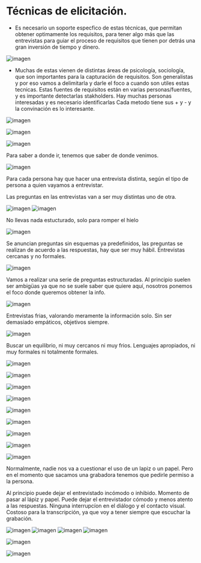 


# Técnicas de elicitación.

- Es necesario un soporte especfico de estas técnicas, que permitan obtener optimamente los requisitos, para tener algo más que las entrevistas para guiar el
proceso de requisitos que tienen por detrás una gran inversión de tiempo y dinero.


![imagen](https://user-images.githubusercontent.com/55484111/110668405-90a4dd80-81cb-11eb-90aa-17606a42a187.png)


- Muchas de estas vienen de distintas áreas de psicología, sociología, que son importantes para la capturación de requisitos. Son generalistas y por eso vamos a
delimitarla y darle el foco a cuando son utiles estas tecnicas. Estas fuentes de requisitos están en varias personas/fuentes, y es importante detectarlas
stakholders. Hay muchas personas interesadas y es necesario identificarlas
Cada metodo tiene sus + y - y la convinación es lo interesante.

![imagen](https://user-images.githubusercontent.com/55484111/110668790-f8f3bf00-81cb-11eb-95a3-ddc319740327.png)


![imagen](https://user-images.githubusercontent.com/55484111/110668947-23de1300-81cc-11eb-8b4b-0733450b4c10.png)

![imagen](https://user-images.githubusercontent.com/55484111/110669080-453eff00-81cc-11eb-87b4-36cec1ae1e2e.png)

Para saber a donde ir, tenemos que saber de donde venimos.

![imagen](https://user-images.githubusercontent.com/55484111/110669210-64d62780-81cc-11eb-8665-28516cbe83ac.png)

Para cada persona hay que hacer una entrevista distinta, según el tipo de persona a quien vayamos a entrevistar.

Las preguntas en las entrevistas van a ser muy distintas uno de otra.

![imagen](https://user-images.githubusercontent.com/55484111/110670115-53d9e600-81cd-11eb-97a1-5193c7644677.png)
![imagen](https://user-images.githubusercontent.com/55484111/110670164-5dfbe480-81cd-11eb-9273-577fcb81b345.png)

No llevas nada estucturado, solo para romper el hielo

![imagen](https://user-images.githubusercontent.com/55484111/110670272-81269400-81cd-11eb-8b26-74b2a88fda0e.png)

Se anuncian preguntas sin esquemas ya predefinidos, las preguntas se realizan de acuerdo a las respuestas, hay que 
ser muy hábil. Entrevistas cercanas y no formales.

![imagen](https://user-images.githubusercontent.com/55484111/110670546-cc40a700-81cd-11eb-880a-8bf2a49c7414.png)

Vamos a realizar una serie de preguntas estructuradas. Al principio suelen ser ambigüas ya que no se suele saber que quiere
aquí, nosotros ponemos el foco donde queremos obtener la info. 

![imagen](https://user-images.githubusercontent.com/55484111/110670717-feea9f80-81cd-11eb-93ec-bf422fd59871.png)
 
Entrevistas frias, valorando meramente la información solo. Sin ser demasiado empáticos, objetivos siempre.

![imagen](https://user-images.githubusercontent.com/55484111/110671102-6dc7f880-81ce-11eb-9045-e2dcd88a9ade.png)

Buscar un equilibrio, ni muy cercanos ni muy frios. Lenguajes apropiados, ni muy formales ni totalmente formales.

![imagen](https://user-images.githubusercontent.com/55484111/110672279-c5b32f00-81cf-11eb-9737-a0bcfb7b963c.png)

![imagen](https://user-images.githubusercontent.com/55484111/110672319-d06dc400-81cf-11eb-8160-a914e38a62dc.png)

![imagen](https://user-images.githubusercontent.com/55484111/110672766-48d48500-81d0-11eb-9f67-bfa14d81d841.png)

![imagen](https://user-images.githubusercontent.com/55484111/110673094-a963c200-81d0-11eb-86d4-5a25fb7d94e5.png)


![imagen](https://user-images.githubusercontent.com/55484111/110673411-0b242c00-81d1-11eb-83ad-1f6456c56e07.png)

![imagen](https://user-images.githubusercontent.com/55484111/110673690-622a0100-81d1-11eb-9841-714b826e2a4d.png)

![imagen](https://user-images.githubusercontent.com/55484111/110673791-82f25680-81d1-11eb-98f6-5a46f270e94e.png)

![imagen](https://user-images.githubusercontent.com/55484111/110673916-a61d0600-81d1-11eb-8e34-59740b00d570.png)


![imagen](https://user-images.githubusercontent.com/55484111/110674113-dbc1ef00-81d1-11eb-94bb-65cdb28616d9.png)

Normalmente, nadie nos va a cuestionar el uso de un lapiz o un papel. Pero en el momento que sacamos una grabadora
tenemos que pedirle permiso a la persona.

Al principio puede dejar el entrevistado incómodo o inhibido. Momento de pasar al lápiz y papel.
Puede dejar el entrevistador cómodo y menos atento a las respuestas.
Ninguna interrupcíon en el diálogo y el contacto visual. Costoso para la transcripción, ya que voy a tener siempre que escuchar la 
grabación.

![imagen](https://user-images.githubusercontent.com/55484111/110674773-8508e500-81d2-11eb-9a80-e1a89aeb6b5c.png)
![imagen](https://user-images.githubusercontent.com/55484111/110675063-cc8f7100-81d2-11eb-828d-777a8bd8913b.png)
![imagen](https://user-images.githubusercontent.com/55484111/110675292-02345a00-81d3-11eb-86eb-efcdc775d2aa.png)
![imagen](https://user-images.githubusercontent.com/55484111/110675494-3c9df700-81d3-11eb-9758-e8b759eccd35.png)

![imagen](https://user-images.githubusercontent.com/55484111/110675836-a0c0bb00-81d3-11eb-84e4-a648fa88f17b.png)

![imagen](https://user-images.githubusercontent.com/55484111/110675957-bf26b680-81d3-11eb-88a0-4f8f57a10cd8.png)






